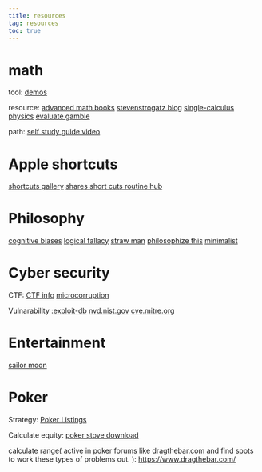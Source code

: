 ```yaml
---
title: resources
tag: resources
toc: true
---
```


# math

tool: [demos](https://www.desmos.com/calculator) 

resource: [advanced math books](http://math.ucr.edu/home/baez/books.html#advanced)  [ stevenstrogatz blog](http://www.stevenstrogatz.com/)  [single-calculus](https://ocw.mit.edu/courses/mathematics/18-01-single-variable-calculus-fall-2006/exams/)  [physics](https://www.scitation.org/)  [evaluate gamble](https://aip.scitation.org/doi/full/10.1063/1.4940236)

path: [self study guide video](https://www.youtube.com/watch?v=fo-alw2q-BU&list=WL&index=8)



# Apple shortcuts

[shortcuts gallery](https://shortcutsgallery.com/)   [shares short cuts ](https://shareshortcuts.com/)    [routine hub](https://routinehub.co/)



# Philosophy

[cognitive biases](https://en.wikipedia.org/wiki/List_of_cognitive_biases) [logical fallacy](https://rationalwiki.org/wiki/Logical_fallacy)  [straw man](https://en.wikipedia.org/wiki/Straw_man) [philosophize this](http://philosophizethis.org/)  [minimalist](https://www.theminimalists.com/)



# Cyber security

CTF: [CTF info](https://ctftime.org/) [microcorruption](https://microcorruption.com/login) 

Vulnarability :[exploit-db](https://www.exploit-db.com/)  [nvd.nist.gov](https://nvd.nist.gov/vuln/search) [cve.mitre.org](https://cve.mitre.org/)



# Entertainment

[sailor moon](https://sailormoontv.com/2018/12/eng-dub-s1e3-slim-city/)

# Poker

Strategy: [Poker Listings](https://www.pokerlistings.com/)

Calculate equity: [poker stove download](https://upswingpoker.com/pokerstove-review-download/)

calculate range( active in poker forums like dragthebar.com and find spots to work these types of problems out. ): https://www.dragthebar.com/

